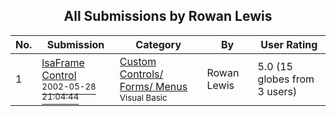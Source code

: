 ﻿<div align="center">

## All Submissions by Rowan Lewis

</div>

No.  | Submission | Category | By   | User Rating
---- | ---------- | -------- | ---- | -----------
1 | [lsaFrame Control<br /><sup>2002-05-28 21:04:44</sup>](https://github.com/Planet-Source-Code/rowan-lewis-lsaframe-control__1-35139) | [Custom Controls/ Forms/  Menus<br /><sup>Visual Basic</sup>](../ByCategory/custom-controls-forms-menus__1-4.md) | Rowan Lewis | 5.0 (15 globes from 3 users)
